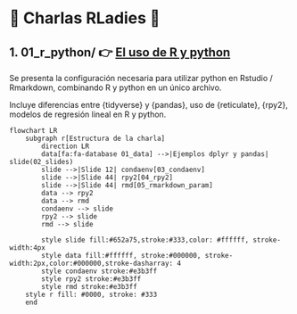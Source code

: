 # 💜 Charlas RLadies 💜 

## **1. 01_r_python/** 👉 [El uso de R y python](https://karbartolome.github.io/rladies_charlas/01_r_python/02_slides/rladies_r_python.html)

Se presenta la configuración necesaria para utilizar python en Rstudio / Rmarkdown, combinando R y python en un único archivo. 

Incluye diferencias entre {tidyverse} y {pandas}, uso de {reticulate}, {rpy2}, modelos de regresión lineal en R y python. 

```mermaid
flowchart LR
    subgraph r[Estructura de la charla]
        direction LR
        data[fa:fa-database 01_data] -->|Ejemplos dplyr y pandas| slide(02_slides)
        slide -->|Slide 12| condaenv[03_condaenv]
        slide -->|Slide 44| rpy2[04_rpy2]
        slide -->|Slide 44| rmd[05_rmarkdown_param]
        data --> rpy2
        data --> rmd
        condaenv --> slide
        rpy2 --> slide
        rmd --> slide

        style slide fill:#652a75,stroke:#333,color: #ffffff, stroke-width:4px
        style data fill:#ffffff, stroke:#000000, stroke-width:2px,color:#000000,stroke-dasharray: 4
        style condaenv stroke:#e3b3ff
        style rpy2 stroke:#e3b3ff
        style rmd stroke:#e3b3ff
    style r fill: #0000, stroke: #333
    end

```
